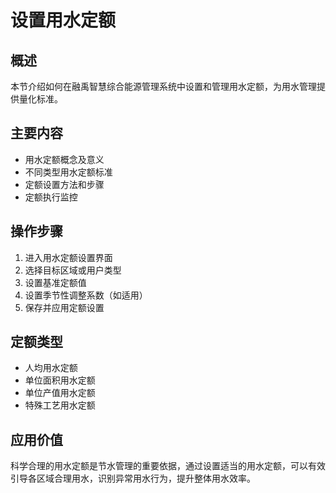 # 设置用水定额

## 概述

本节介绍如何在融禹智慧综合能源管理系统中设置和管理用水定额，为用水管理提供量化标准。

## 主要内容

- 用水定额概念及意义
- 不同类型用水定额标准
- 定额设置方法和步骤
- 定额执行监控

## 操作步骤

1. 进入用水定额设置界面
2. 选择目标区域或用户类型
3. 设置基准定额值
4. 设置季节性调整系数（如适用）
5. 保存并应用定额设置

## 定额类型

- 人均用水定额
- 单位面积用水定额
- 单位产值用水定额
- 特殊工艺用水定额

## 应用价值

科学合理的用水定额是节水管理的重要依据，通过设置适当的用水定额，可以有效引导各区域合理用水，识别异常用水行为，提升整体用水效率。